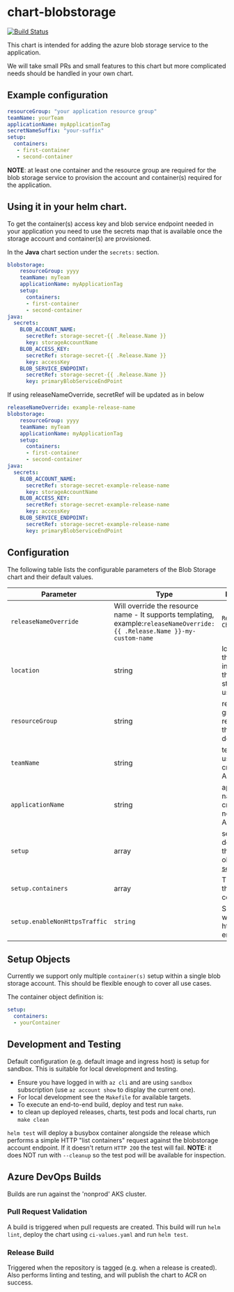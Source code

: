 # chart-blobstorage

[![Build Status](https://dev.azure.com/hmcts/CNP/_apis/build/status/Helm%20Charts/chart-blobstorage)](https://dev.azure.com/hmcts/CNP/_build/latest?definitionId=62)

This chart is intended for adding the azure blob storage service to the application.

We will take small PRs and small features to this chart but more complicated needs should be handled in your own chart.

## Example configuration

```yaml
resourceGroup: "your application resource group"
teamName: yourTeam
applicationName: myApplicationTag
secretNameSuffix: "your-suffix"
setup:
  containers:
   - first-container
   - second-container
```
**NOTE**: at least one container and the resource group are required for the blob storage service to provision the account and container(s) required for the application.

## Using it in your helm chart.
To get the container(s) access key and blob service endpoint needed in your application you need to use the secrets map that is available once the storage account and container(s) are provisioned.

In the **Java** chart section under the `secrets:` section.
```yaml
blobstorage:
    resourceGroup: yyyy
    teamName: myTeam
    applicationName: myApplicationTag
    setup:
      containers:
      - first-container
      - second-container
java:
  secrets:
    BLOB_ACCOUNT_NAME:
      secretRef: storage-secret-{{ .Release.Name }}
      key: storageAccountName
    BLOB_ACCESS_KEY:
      secretRef: storage-secret-{{ .Release.Name }}
      key: accessKey
    BLOB_SERVICE_ENDPOINT:
      secretRef: storage-secret-{{ .Release.Name }}
      key: primaryBlobServiceEndPoint
```
If using releaseNameOverride, secretRef will be updated as in below

```yaml
releaseNameOverride: example-release-name
blobstorage:
    resourceGroup: yyyy
    teamName: myTeam
    applicationName: myApplicationTag
    setup:
      containers:
      - first-container
      - second-container
java:
  secrets:
    BLOB_ACCOUNT_NAME:
      secretRef: storage-secret-example-release-name
      key: storageAccountName
    BLOB_ACCESS_KEY:
      secretRef: storage-secret-example-release-name
      key: accessKey
    BLOB_SERVICE_ENDPOINT:
      secretRef: storage-secret-example-release-name
      key: primaryBlobServiceEndPoint
```

## Configuration

The following table lists the configurable parameters of the Blob Storage chart and their default values.

| Parameter      | Type | Description | Default |
| -------------- | ---- | ----------- | ------- |
| `releaseNameOverride`          | Will override the resource name - It supports templating, example:`releaseNameOverride: {{ .Release.Name }}-my-custom-name`      | `Release.Name-Chart.Name`     |
| `location` | string | location of the PaaS instance of the blob storage to use | `uksouth` |
| `resourceGroup` | string | resource group required for the Azure deployment |  **Required** |
| `teamName` | string | team name used to create related Azure tag |  **Required** |
| `applicationName` | string | application name used to create necessary Azure tag |  **Required** |
| `setup` | array | see the full description of the setup objects in [setup objects](#setupobjects)| **Required** |
| `setup.containers` | array | The names of the containers. | **Required**|
| `setup.enableNonHttpsTraffic` | `string` |  Specify whether non-https traffic is enabled. | `disabled`|


## Setup Objects
Currently we support only multiple `container(s)` setup within a single blob storage account. This should be flexible enough to cover all use cases.

 The container object definition is:
```yaml
setup:
  containers:
  - yourContainer
```

## Development and Testing

Default configuration (e.g. default image and ingress host) is setup for sandbox. This is suitable for local development and testing.

- Ensure you have logged in with `az cli` and are using `sandbox` subscription (use `az account show` to display the current one).
- For local development see the `Makefile` for available targets.
- To execute an end-to-end build, deploy and test run `make`.
- to clean up deployed releases, charts, test pods and local charts, run `make clean`

`helm test` will deploy a busybox container alongside the release which performs a simple HTTP "list containers" request against the blobstorage account endpoint. If it doesn't return `HTTP 200` the test will fail. **NOTE:** it does NOT run with `--cleanup` so the test pod will be available for inspection.

## Azure DevOps Builds

Builds are run against the 'nonprod' AKS cluster.

### Pull Request Validation

A build is triggered when pull requests are created. This build will run `helm lint`, deploy the chart using `ci-values.yaml` and run `helm test`.

### Release Build

Triggered when the repository is tagged (e.g. when a release is created). Also performs linting and testing, and will publish the chart to ACR on success.
